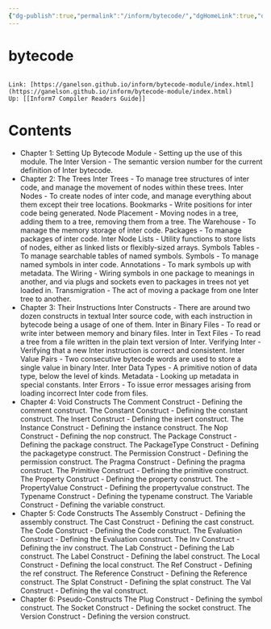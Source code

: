 ```yaml
---
{"dg-publish":true,"permalink":"/inform/bytecode/","dgHomeLink":true,"dgPassFrontmatter":false}
---
```


# bytecode
```ad-info

Link: [https://ganelson.github.io/inform/bytecode-module/index.html](https://ganelson.github.io/inform/bytecode-module/index.html)
Up: [[Inform7 Compiler Readers Guide]]
```

# Contents
- Chapter 1: Setting Up
    Bytecode Module - Setting up the use of this module.
    The Inter Version - The semantic version number for the current definition of Inter bytecode.
- Chapter 2: The Trees
    Inter Trees - To manage tree structures of inter code, and manage the movement of nodes within these trees.
    Inter Nodes - To create nodes of inter code, and manage everything about them except their tree locations.
    Bookmarks - Write positions for inter code being generated.
    Node Placement - Moving nodes in a tree, adding them to a tree, removing them from a tree.
    The Warehouse - To manage the memory storage of inter code.
    Packages - To manage packages of inter code.
    Inter Node Lists - Utility functions to store lists of nodes, either as linked lists or flexibly-sized arrays.
    Symbols Tables - To manage searchable tables of named symbols.
    Symbols - To manage named symbols in inter code.
    Annotations - To mark symbols up with metadata.
    The Wiring - Wiring symbols in one package to meanings in another, and via plugs and sockets even to packages in trees not yet loaded in.
    Transmigration - The act of moving a package from one Inter tree to another.
- Chapter 3: Their Instructions
    Inter Constructs - There are around two dozen constructs in textual Inter source code, with each instruction in bytecode being a usage of one of them.
    Inter in Binary Files - To read or write inter between memory and binary files.
    Inter in Text Files - To read a tree from a file written in the plain text version of Inter.
    Verifying Inter - Verifying that a new Inter instruction is correct and consistent.
    Inter Value Pairs - Two consecutive bytecode words are used to store a single value in binary Inter.
    Inter Data Types - A primitive notion of data type, below the level of kinds.
    Metadata - Looking up metadata in special constants.
    Inter Errors - To issue error messages arising from loading incorrect Inter code from files.
- Chapter 4: Void Constructs
    The Comment Construct - Defining the comment construct.
    The Constant Construct - Defining the constant construct.
    The Insert Construct - Defining the insert construct.
    The Instance Construct - Defining the instance construct.
    The Nop Construct - Defining the nop construct.
    The Package Construct - Defining the package construct.
    The PackageType Construct - Defining the packagetype construct.
    The Permission Construct - Defining the permission construct.
    The Pragma Construct - Defining the pragma construct.
    The Primitive Construct - Defining the primitive construct.
    The Property Construct - Defining the property construct.
    The PropertyValue Construct - Defining the propertyvalue construct.
    The Typename Construct - Defining the typename construct.
    The Variable Construct - Defining the variable construct.
- Chapter 5: Code Constructs
    The Assembly Construct - Defining the assembly construct.
    The Cast Construct - Defining the cast construct.
    The Code Construct - Defining the Code construct.
    The Evaluation Construct - Defining the Evaluation construct.
    The Inv Construct - Defining the inv construct.
    The Lab Construct - Defining the Lab construct.
    The Label Construct - Defining the label construct.
    The Local Construct - Defining the local construct.
    The Ref Construct - Defining the ref construct.
    The Reference Construct - Defining the Reference construct.
    The Splat Construct - Defining the splat construct.
    The Val Construct - Defining the val construct.
- Chapter 6: Pseudo-Constructs
    The Plug Construct - Defining the symbol construct.
    The Socket Construct - Defining the socket construct.
    The Version Construct - Defining the version construct.

